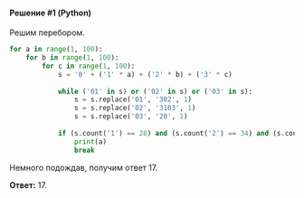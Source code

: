 #### Решение #1 (Python)
Решим перебором.

```python
for a in range(1, 100):
    for b in range(1, 100):
        for c in range(1, 100):
            s = '0' + ('1' * a) + ('2' * b) + ('3' * c)
            
            while ('01' in s) or ('02' in s) or ('03' in s):
                s = s.replace('01', '302', 1)
                s = s.replace('02', '3103', 1)
                s = s.replace('03', '20', 1)
            
            if (s.count('1') == 28) and (s.count('2') == 34) and (s.count('3') == 45):
                print(a)
                break
```

Немного подождав, получим ответ 17.

**Ответ:** 17.
